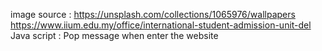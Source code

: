 image source :
https://unsplash.com/collections/1065976/wallpapers
https://www.iium.edu.my/office/international-student-admission-unit-del
Java script :
Pop message when enter the website
